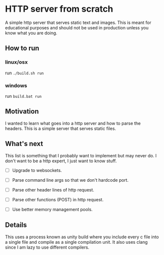 # HTTP server from scratch
A simple http server that serves static text and images.
This is meant for educational purposes and should not be used in production unless you know what you are doing.

## How to run
### linux/osx
run `./build.sh run`

### windows
run `build.bat run`

## Motivation
I wanted to learn what goes into a http server and how to parse the headers.
This is a simple server that serves static files.

## What's next
This list is something that I probably want to implement but may never do. I don't want to
be a http expert, I just want to know stuff.

- [ ] Upgrade to websockets.
- [ ] Parse command line args so that we don't hardcode port.
- [ ] Parse other header lines of http request.
- [ ] Parse other functions (POST) in http request.
- [ ] Use better memory management pools.


## Details
This uses a process known as unity build where you include every c file into a single file and compile as a single
compilation unit. It also uses clang since I am lazy to use different compilers.
